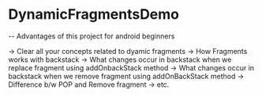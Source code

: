# DynamicFragmentsDemo

-- Advantages of this project for android beginners

-> Clear all your concepts related to dyamic fragments
-> How Fragments works with backstack
-> What changes occur in backstack when we replace fragment using addOnbackStack method
-> What changes occur in backstack when we remove fragment using addOnBackStack method
-> Difference b/w POP and Remove fragment 
-> etc.
